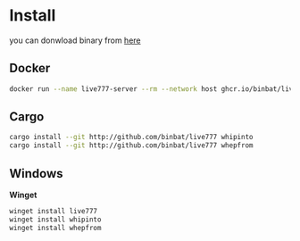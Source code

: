 # Install

you can donwload binary from [here](https://github.com/binbat/live777/releases)

## Docker

```sh
docker run --name live777-server --rm --network host ghcr.io/binbat/live777-server:latest live777
```

## Cargo

```bash
cargo install --git http://github.com/binbat/live777 whipinto
cargo install --git http://github.com/binbat/live777 whepfrom
```

## Windows

**Winget**

```bash
winget install live777
winget install whipinto
winget install whepfrom
```

